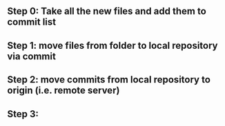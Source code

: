 ## Step 0: Take all the new files and add them to commit list
## Step 1: move files from folder to local repository via commit
## Step 2: move commits from local repository to origin (i.e. remote server)
## Step 3:
